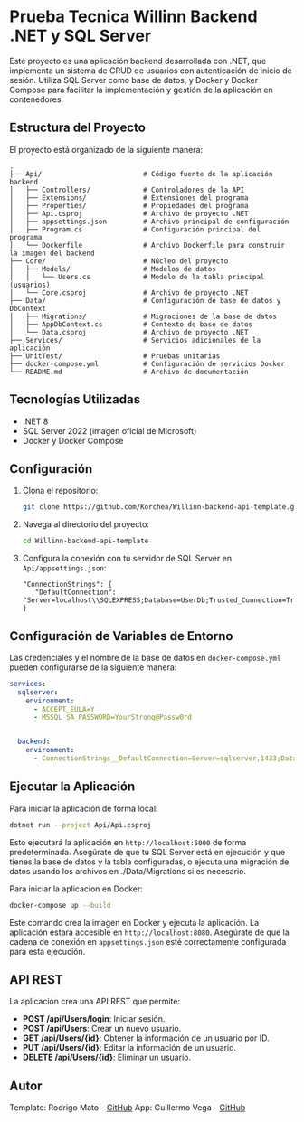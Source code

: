 # Prueba Tecnica Willinn Backend .NET y SQL Server

Este proyecto es una aplicación backend desarrollada con .NET, que implementa un sistema de CRUD de usuarios con autenticación de inicio de sesión. Utiliza SQL Server como base de datos, y Docker y Docker Compose para facilitar la implementación y gestión de la aplicación en contenedores.

## Estructura del Proyecto

El proyecto está organizado de la siguiente manera:

```plaintext
.
├── Api/                         # Código fuente de la aplicación backend
│   ├── Controllers/             # Controladores de la API
│   ├── Extensions/              # Extensiones del programa
│   ├── Properties/              # Propiedades del programa
│   ├── Api.csproj               # Archivo de proyecto .NET
│   ├── appsettings.json         # Archivo principal de configuración
│   ├── Program.cs               # Configuración principal del programa
│   └── Dockerfile               # Archivo Dockerfile para construir la imagen del backend
├── Core/                        # Núcleo del proyecto
│   ├── Models/                  # Modelos de datos
│   │   └── Users.cs             # Modelo de la tabla principal (usuarios)
│   └── Core.csproj              # Archivo de proyecto .NET
├── Data/                        # Configuración de base de datos y DbContext
│   ├── Migrations/              # Migraciones de la base de datos
│   ├── AppDbContext.cs          # Contexto de base de datos
│   └── Data.csproj              # Archivo de proyecto .NET
├── Services/                    # Servicios adicionales de la aplicación
├── UnitTest/                    # Pruebas unitarias
├── docker-compose.yml           # Configuración de servicios Docker
└── README.md                    # Archivo de documentación
```

## Tecnologías Utilizadas

- .NET 8
- SQL Server 2022 (imagen oficial de Microsoft)
- Docker y Docker Compose

## Configuración

1. Clona el repositorio:
    ```bash
    git clone https://github.com/Korchea/Willinn-backend-api-template.git
    ```
2. Navega al directorio del proyecto:
    ```bash
    cd Willinn-backend-api-template
    ```
3. Configura la conexión con tu servidor de SQL Server en `Api/appsettings.json`:
    ```
    "ConnectionStrings": {
       "DefaultConnection": "Server=localhost\\SQLEXPRESS;Database=UserDb;Trusted_Connection=True;TrustServerCertificate=True;"
    }
    ```

## Configuración de Variables de Entorno

Las credenciales y el nombre de la base de datos en `docker-compose.yml` pueden configurarse de la siguiente manera:

```yaml
services:
  sqlserver:
    environment:
      - ACCEPT_EULA=Y
      - MSSQL_SA_PASSWORD=YourStrong@Passw0rd


  backend:
    environment:
      - ConnectionStrings__DefaultConnection=Server=sqlserver,1433;Database=UserDb;User Id=sa;Password=YourStrong@Passw0rd;Encrypt=False;
```

## Ejecutar la Aplicación

Para iniciar la aplicación de forma local:

```bash
dotnet run --project Api/Api.csproj
```

Esto ejecutará la aplicación en `http://localhost:5000` de forma predeterminada. Asegúrate de que tu SQL Server está en ejecución y que tienes la base de datos y la tabla configuradas, o ejecuta una migración de datos usando los archivos en ./Data/Migrations si es necesario.

Para iniciar la aplicacion en Docker:

```bash
docker-compose up --build
```

Este comando crea la imagen en Docker y ejecuta la aplicación. La aplicación estará accesible en `http://localhost:8080`. Asegúrate de que la cadena de conexión en `appsettings.json` esté correctamente configurada para esta ejecución.

## API REST

La aplicación crea una API REST que permite:

- **POST /api/Users/login**: Iniciar sesión.
- **POST /api/Users**: Crear un nuevo usuario.
- **GET /api/Users/{id}**: Obtener la información de un usuario por ID.
- **PUT /api/Users/{id}**: Editar la información de un usuario.
- **DELETE /api/Users/{id}**: Eliminar un usuario.

## Autor

Template: Rodrigo Mato - [GitHub](https://github.com/RodrigoMato00)
App: Guillermo Vega - [GitHub](https://github.com/Korchea)